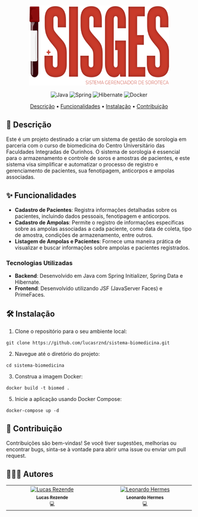 <p align="center">
  <img width="380" height="216" src="https://github.com/lucasrznd/sistema-biomedicina/blob/main/src/main/resources/META-INF/resources/img/sisges.png">
</p>

<div align="center">

![Java](https://img.shields.io/badge/java-%23ED8B00.svg?style=for-the-badge&logo=openjdk&logoColor=white)
![Spring](https://img.shields.io/badge/spring-%236DB33F.svg?style=for-the-badge&logo=spring&logoColor=white)
![Hibernate](https://img.shields.io/badge/Hibernate-59666C?style=for-the-badge&logo=Hibernate&logoColor=white)
![Docker](https://img.shields.io/badge/docker-%230db7ed.svg?style=for-the-badge&logo=docker&logoColor=white)
</div>

<p align="center">
 <a href="#description">Descrição</a> • 
 <a href="#features">Funcionalidades</a> • 
 <a href="#installation">Instalação</a> •
 <a href="#contribution">Contribuição</a> 
</p>

<h2 id="description">📙 Descrição</h2> Este é um projeto destinado a criar um sistema de gestão de sorologia em parceria com o curso de biomedicina do Centro Universitário das Faculdades Integradas de Ourinhos. O sistema de sorologia é essencial para o armazenamento e controle de soros e amostras de pacientes, e este sistema visa simplificar e automatizar o processo de registro e gerenciamento de pacientes, sua fenotipagem, anticorpos e ampolas associadas.

<h2 id="features">✨ Funcionalidades</h2>

- **Cadastro de Pacientes**: Registra informações detalhadas sobre os pacientes, incluindo dados pessoais, fenotipagem e anticorpos.
- **Cadastro de Ampolas**: Permite o registro de informações específicas sobre as ampolas associadas a cada paciente, como data de coleta, tipo de amostra, condições de armazenamento, entre outros.
- **Listagem de Ampolas e Pacientes**: Fornece uma maneira prática de visualizar e buscar informações sobre ampolas e pacientes registrados.

### Tecnologias Utilizadas

- **Backend**: Desenvolvido em Java com Spring Initializer, Spring Data e Hibernate.
- **Frontend**: Desenvolvido utilizando JSF (JavaServer Faces) e PrimeFaces.

<h2 id="installation">🛠️ Instalação</h2>

1. Clone o repositório para o seu ambiente local:

```
git clone https://github.com/lucasrznd/sistema-biomedicina.git
```

2. Navegue até o diretório do projeto:

```
cd sistema-biomedicina
```

3. Construa a imagem Docker:

```
docker build -t biomed .
```

5. Inicie a aplicação usando Docker Compose:

```
docker-compose up -d
```

<h2 id="contribution">🤝 Contribuição</h2>

Contribuições são bem-vindas! Se você tiver sugestões, melhorias ou encontrar bugs, sinta-se à vontade para abrir uma issue ou enviar um pull request.

<h2 id="authors">👨🏻‍💻 Autores</h2>

<table>
  <tbody>
    <tr>
      <td align="center" valign="top" width="14.28%"><a href="https://github.com/lucasrznd"><img src="https://avatars.githubusercontent.com/u/101664450?v=4&v=" width="115px;" alt="Lucas Rezende"/><br /><sub><b>Lucas Rezende</b></sub></a><br/><a title="Code">💻</a></td>
      <td align="center" valign="top" width="14.28%"><a href="https://github.com/zZ-LeoZin-Zz"><img src="https://avatars.githubusercontent.com/u/88119600?v=4" width="115px;" alt="Leonardo Hermes"/><br /><sub><b>Leonardo Hermes</b></sub></a><br/><a title="Code">💻</a></td>
  </tbody>
</table>
